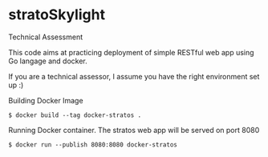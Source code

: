# stratoSkylight
Technical Assessment


This code aims at practicing deployment of simple RESTful web app using Go langage and docker. 

If you are a technical assessor, I assume you have the right environment set up :) 


Building Docker Image 

```shell
$ docker build --tag docker-stratos .
```


Running Docker container. The stratos web app will be served on port 8080

```shell
$ docker run --publish 8080:8080 docker-stratos
```
